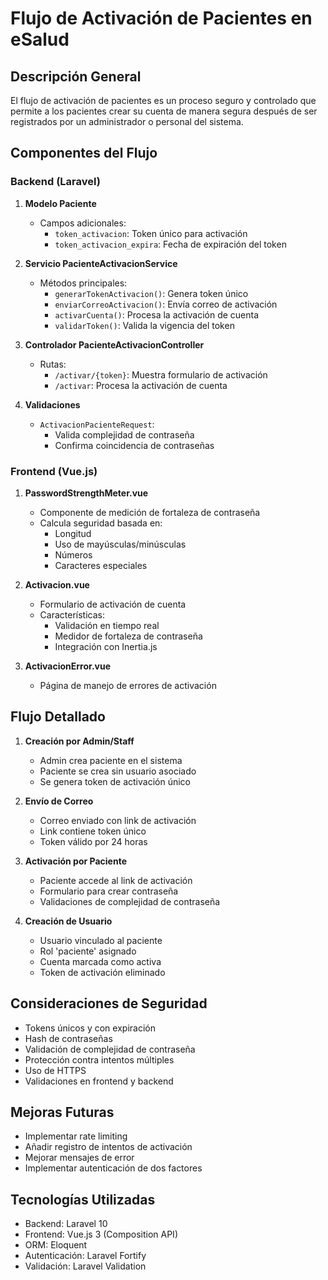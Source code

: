 # Flujo de Activación de Pacientes en eSalud

## Descripción General

El flujo de activación de pacientes es un proceso seguro y controlado que permite a los pacientes crear su cuenta de manera segura después de ser registrados por un administrador o personal del sistema.

## Componentes del Flujo

### Backend (Laravel)

1. **Modelo Paciente**
   - Campos adicionales:
     * `token_activacion`: Token único para activación
     * `token_activacion_expira`: Fecha de expiración del token

2. **Servicio PacienteActivacionService**
   - Métodos principales:
     * `generarTokenActivacion()`: Genera token único
     * `enviarCorreoActivacion()`: Envía correo de activación
     * `activarCuenta()`: Procesa la activación de cuenta
     * `validarToken()`: Valida la vigencia del token

3. **Controlador PacienteActivacionController**
   - Rutas:
     * `/activar/{token}`: Muestra formulario de activación
     * `/activar`: Procesa la activación de cuenta

4. **Validaciones**
   - `ActivacionPacienteRequest`: 
     * Valida complejidad de contraseña
     * Confirma coincidencia de contraseñas

### Frontend (Vue.js)

1. **PasswordStrengthMeter.vue**
   - Componente de medición de fortaleza de contraseña
   - Calcula seguridad basada en:
     * Longitud
     * Uso de mayúsculas/minúsculas
     * Números
     * Caracteres especiales

2. **Activacion.vue**
   - Formulario de activación de cuenta
   - Características:
     * Validación en tiempo real
     * Medidor de fortaleza de contraseña
     * Integración con Inertia.js

3. **ActivacionError.vue**
   - Página de manejo de errores de activación

## Flujo Detallado

1. **Creación por Admin/Staff**
   - Admin crea paciente en el sistema
   - Paciente se crea sin usuario asociado
   - Se genera token de activación único

2. **Envío de Correo**
   - Correo enviado con link de activación
   - Link contiene token único
   - Token válido por 24 horas

3. **Activación por Paciente**
   - Paciente accede al link de activación
   - Formulario para crear contraseña
   - Validaciones de complejidad de contraseña

4. **Creación de Usuario**
   - Usuario vinculado al paciente
   - Rol 'paciente' asignado
   - Cuenta marcada como activa
   - Token de activación eliminado

## Consideraciones de Seguridad

- Tokens únicos y con expiración
- Hash de contraseñas
- Validación de complejidad de contraseña
- Protección contra intentos múltiples
- Uso de HTTPS
- Validaciones en frontend y backend

## Mejoras Futuras

- Implementar rate limiting
- Añadir registro de intentos de activación
- Mejorar mensajes de error
- Implementar autenticación de dos factores

## Tecnologías Utilizadas

- Backend: Laravel 10
- Frontend: Vue.js 3 (Composition API)
- ORM: Eloquent
- Autenticación: Laravel Fortify
- Validación: Laravel Validation
